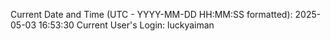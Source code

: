 Current Date and Time (UTC - YYYY-MM-DD HH:MM:SS formatted): 2025-05-03 16:53:30
Current User's Login: luckyaiman
